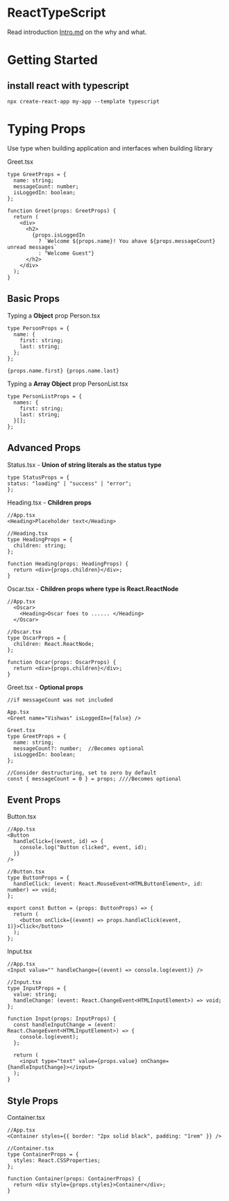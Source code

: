 # ReactTypeScript

Read introduction [Intro.md](./Intro.md) on the why and what.

# Getting Started

## install react with typescript

    npx create-react-app my-app --template typescript

# Typing Props

Use type when building application and interfaces when building library

Greet.tsx

    type GreetProps = {
      name: string;
      messageCount: number;
      isLoggedIn: boolean;
    };

    function Greet(props: GreetProps) {
      return (
        <div>
          <h2>
            {props.isLoggedIn
              ? `Welcome ${props.name}! You ahave ${props.messageCount} unread messages`
              : "Welcome Guest"}
          </h2>
        </div>
      );
    }

## Basic Props

Typing a **Object** prop Person.tsx

    type PersonProps = {
      name: {
        first: string;
        last: string;
      };
    };

    {props.name.first} {props.name.last}

Typing a **Array Object** prop PersonList.tsx

    type PersonListProps = {
      names: {
        first: string;
        last: string;
      }[];
    };

## Advanced Props

Status.tsx - **Union of string literals as the status type**

    type StatusProps = {
    status: "loading" | "success" | "error";
    };

Heading.tsx - **Children props**

    //App.tsx
    <Heading>Placeholder text</Heading>

    //Heading.tsx
    type HeadingProps = {
      children: string;
    };

    function Heading(props: HeadingProps) {
      return <div>{props.children}</div>;
    }

Oscar.tsx - **Children props where type is React.ReactNode**

    //App.tsx
      <Oscar>
        <Heading>Oscar foes to ...... </Heading>
      </Oscar>

    //Oscar.tsx
    type OscarProps = {
      children: React.ReactNode;
    };

    function Oscar(props: OscarProps) {
      return <div>{props.children}</div>;
    }

Greet.tsx - **Optional props**

    //if messageCount was not included

    App.tsx
    <Greet name="Vishwas" isLoggedIn={false} />

    Greet.tsx
    type GreetProps = {
      name: string;
      messageCount?: number;  //Becomes optional
      isLoggedIn: boolean;
    };

    //Consider destructuring, set to zero by default
    const { messageCount = 0 } = props; ////Becomes optional

## Event Props

Button.tsx

    //App.tsx
    <Button
      handleClick={(event, id) => {
        console.log("Button clicked", event, id);
      }}
    />

    //Button.tsx
    type ButtonProps = {
      handleClick: (event: React.MouseEvent<HTMLButtonElement>, id: number) => void;
    };

    export const Button = (props: ButtonProps) => {
      return (
        <button onClick={(event) => props.handleClick(event, 1)}>Click</button>
      );
    };

Input.tsx

    //App.tsx
    <Input value="" handleChange={(event) => console.log(event)} />

    //Input.tsx
    type InputProps = {
      value: string;
      handleChange: (event: React.ChangeEvent<HTMLInputElement>) => void;
    };

    function Input(props: InputProps) {
      const handleInputChange = (event: React.ChangeEvent<HTMLInputElement>) => {
        console.log(event);
      };

      return (
        <input type="text" value={props.value} onChange={handleInputChange}></input>
      );
    }

## Style Props

Container.tsx

    //App.tsx
    <Container styles={{ border: "2px solid black", padding: "1rem" }} />

    //Container.tsx
    type ContainerProps = {
      styles: React.CSSProperties;
    };

    function Container(props: ContainerProps) {
      return <div style={props.styles}>Container</div>;
    }
